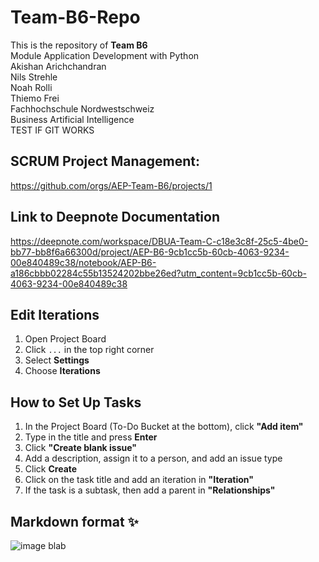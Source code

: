# Team-B6-Repo  
This is the repository of **Team B6**  
Module Application Development with Python  
Akishan Arichchandran  
Nils Strehle  
Noah Rolli  
Thiemo Frei  
Fachhochschule Nordwestschweiz  
Business Artificial Intelligence  
TEST IF GIT WORKS

## SCRUM Project Management:  
https://github.com/orgs/AEP-Team-B6/projects/1  

## Link to Deepnote Documentation  
https://deepnote.com/workspace/DBUA-Team-C-c18e3c8f-25c5-4be0-bb77-bb8f6a66300d/project/AEP-B6-9cb1cc5b-60cb-4063-9234-00e840489c38/notebook/AEP-B6-a186cbbb02284c55b13524202bbe26ed?utm_content=9cb1cc5b-60cb-4063-9234-00e840489c38  

## Edit Iterations  
1. Open Project Board  
2. Click `...` in the top right corner  
3. Select **Settings**  
4. Choose **Iterations**  

## How to Set Up Tasks  
1. In the Project Board (To-Do Bucket at the bottom), click **"Add item"**  
2. Type in the title and press **Enter**  
3. Click **"Create blank issue"**  
4. Add a description, assign it to a person, and add an issue type  
5. Click **Create**  
6. Click on the task title and add an iteration in **"Iteration"**  
7. If the task is a subtask, then add a parent in **"Relationships"**  

## Markdown format ✨
![image](https://github.com/user-attachments/assets/7eb3af84-5c85-4b44-b3ef-2483faaf08df "Markdown Cheatsheet")
blab
